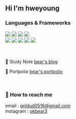 ## Hi I'm hweyoung 
<!--[![Hits](https://hits.seeyoufarm.com/api/count/incr/badge.svg?url=https%3A%2F%2Fgithub.com%2Fhweyoung)](https://hits.seeyoufarm.com)-->

<!-- <br>
 
[![Hits](https://hits.seeyoufarm.com/api/count/incr/badge.svg?url=https%3A%2F%2Fgithub.com%2Fhweyoung&count_bg=%23D785EB&title_bg=%23901892&icon=&icon_color=%23E7E7E7&title=hits&edge_flat=false)](https://hits.seeyoufarm.com) -->


### Languages & Frameworks
<div>
  <img src="https://img.shields.io/badge/java-007396?style=for-the-badge&logo=java&logoColor=white">
  <img src="https://img.shields.io/badge/python-3776AB?style=for-the-badge&logo=python&logoColor=white">
  <img src="https://img.shields.io/badge/c++-00599C?style=for-the-badge&logo=c%2B%2B&logoColor=white">
  <img src="https://img.shields.io/badge/mysql-4479A1?style=for-the-badge&logo=mysql&logoColor=white">
  <br>
  <img src="https://img.shields.io/badge/spring-6DB33F?style=for-the-badge&logo=spring&logoColor=white">
  <img src="https://img.shields.io/badge/github-181717?style=for-the-badge&logo=github&logoColor=white">
  <img src="https://img.shields.io/badge/linux-FCC624?style=for-the-badge&logo=linux&logoColor=black">
  <img src="https://img.shields.io/badge/aws-232F3E?style=for-the-badge&logo=aws&logoColor=white">
  <img src="https://img.shields.io/badge/apache tomcat-F8DC75?style=for-the-badge&logo=apachetomcat&logoColor=white">
</div>

<br>
<br>


🐻 Study Note 
<a href="https://okbear3.tistory.com/">bear's blog</a>

🐻 Portpolio
<a href="https://www.notion.so/okbear-52037023586d44bf8617c20b6d5b9cbe">bear's portpolio</a>


<!--[![github stats](https://github-readme-stats.vercel.app/api?username=hweyoung&show_icons=true&hide_border=true)](https://github.com/hweyoung)

[![Top Langs](https://github-readme-stats.vercel.app/api/top-langs/?username=hweyoung&langs_count=10&layout=compact&theme=dracula)](https://github.com/hweyoung/hweyoung)-->

<!-- [![solved.ac tier](http://mazassumnida.wtf/api/generate_badge?boj=okbear3)](https://solved.ac/okbear3) -->

<br>


<!-- ![snake gif](https://github.com/hweyoung/hweyoung/blob/output/github-contribution-grid-snake.gif) -->


### 🐻 How to reach me<br>
email : gnldud0516@gmail.com <br>
instagram : <a href="https://www.instagram.com/okbear3/">okbear3</a>

